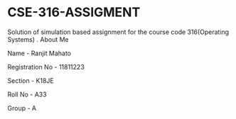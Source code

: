 # CSE-316-ASSIGMENT

Solution of simulation based assignment for the course code 316(Operating Systems) .
About Me

Name - Ranjit Mahato


Registration No - 11811223

Section - K18JE

Roll No - A33

Group - A
